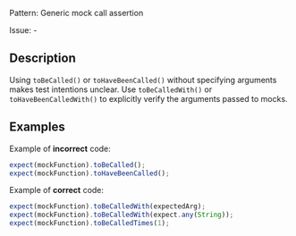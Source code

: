 Pattern: Generic mock call assertion

Issue: -

## Description

Using `toBeCalled()` or `toHaveBeenCalled()` without specifying arguments makes test intentions unclear. Use `toBeCalledWith()` or `toHaveBeenCalledWith()` to explicitly verify the arguments passed to mocks.

## Examples

Example of **incorrect** code:
```javascript
expect(mockFunction).toBeCalled();
expect(mockFunction).toHaveBeenCalled();
```

Example of **correct** code:
```javascript
expect(mockFunction).toBeCalledWith(expectedArg);
expect(mockFunction).toBeCalledWith(expect.any(String));
expect(mockFunction).toBeCalledTimes(1);
```